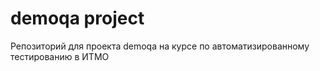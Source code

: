 # demoqa project
Репозиторий для проекта demoqa на курсе по автоматизированному тестированию в ИТМО
